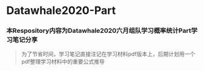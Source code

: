 # Datawhale2020-Part
### 本Respository内容为Datawhale2020六月组队学习概率统计Part学习笔记分享
> 为了节省时间，学习笔记直接注记在学习材料pdf版本上，后期计划用一个pdf整理学习材料中的重要公式推导
